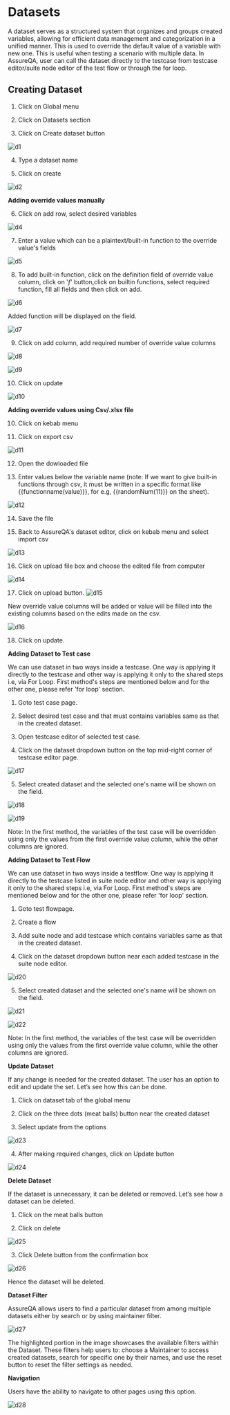 ﻿ # Datasets

 A dataset serves as a structured system that organizes and groups created variables, allowing for efficient data management and categorization in a unified manner. This is used to override the default value of a variable with new one. This is useful when testing a scenario with multiple data. In AssureQA, user can call the dataset directly to the testcase from testcase editor/suite node editor of the test flow or through the for loop.

 ## Creating Dataset

 1. Click on Global menu 
 
 2. Click on Datasets section 
 
 3. Click on Create dataset button 

 ![d1](/DatasetImages/d1.png)

 4. Type a dataset name
 
 5. Click on create
 
 ![d2](/DatasetImages/d2.png)

 **Adding override values manually**

 6. Click on add row, select desired variables
 
 ![d4](/DatasetImages/d4.png)
 
 7. Enter a value which can be a plaintext/built-in function to the override value's fields
 
 ![d5](/DatasetImages/d5.png)

 8. To add built-in function, click on the definition field of override value column, click on '*f*' button,click on builtin functions, select required function, fill all fields and then click on add.
 
 ![d6](/DatasetImages/d6.png)

 Added function will be displayed on the field.
 
 ![d7](/DatasetImages/d7.png)
 
 9. Click on add column, add required number of override value columns
 
 ![d8](/DatasetImages/d8.png)
 
 ![d9](/DatasetImages/d9.png)
 
 10. Click on update
 
 ![d10](/DatasetImages/d10.png)
 
 **Adding override values using Csv/.xlsx file**
 
 10. Click on kebab menu
 
 11. Click on export csv
 
 ![d11](/DatasetImages/d11.png)
 
 12. Open the dowloaded file
 
 13. Enter values below the variable name (note: If we want to give built-in functions through csv, it must be written in a specific format like {{functionname(value)}}, for e.g, {{randomNum(11)}} on the sheet).
 
 ![d12](/DatasetImages/d12.png)

 14. Save the file
 
 15. Back to AssureQA's dataset editor, click on kebab menu and select import csv
 
 ![d13](/DatasetImages/d13.png)
 
 16. Click on upload file box and choose the edited file from computer 
 
 ![d14](/DatasetImages/d14.png)

 17. Click on upload button.
 ![d15](/DatasetImages/d15.png)
 
 New override value columns will be added or value will be filled into the existing columns based on the edits made on the csv.

 ![d16](/DatasetImages/d16.png)
 
 18. Click on update.

 **Adding Dataset to Test case**

We can use dataset in two ways inside a testcase. One way is applying it directly to the testcase and other way is applying it only to the shared steps i.e, via For Loop. First method's steps are mentioned below and for the other one, please refer 'for loop' section.

 1. Goto test case page.
 
 2. Select desired test case and that must contains variables same as that in the created dataset.
 
 3. Open testcase editor of selected test case. 
 
 4. Click on the dataset dropdown button on the top mid-right corner of testcase editor page.
 
 ![d17](/DatasetImages/d17.png)
 
 5. Select created dataset and the selected one's name will be shown on the field.

 ![d18](/DatasetImages/d18.png)
 
 ![d19](/DatasetImages/d19.png)

 Note: In the first method, the variables of the test case will be overridden using only the values from the first override value column, while the other columns are ignored.


 **Adding Dataset to Test Flow**

 We can use dataset in two ways inside a testflow. One way is applying it directly to the testcase listed in suite node editor and other way is applying it only to the shared steps i.e, via For Loop. First method's steps are mentioned below and for the other one, please refer 'for loop' section.

 1. Goto test flowpage.
 
 2. Create a flow
 
 3. Add suite node and add testcase which contains variables same as that in the created dataset.
 
 4. Click on the dataset dropdown button near each added testcase in the suite node editor.
 
 ![d20](/DatasetImages/d20.png)
 
 5. Select created dataset and the selected one's name will be shown on the field.

![d21](/DatasetImages/d21.png)

![d22](/DatasetImages/d22.png)

Note: In the first method, the variables of the test case will be overridden using only the values from the first override value column, while the other columns are ignored.

**Update Dataset**

If any change is needed for the created dataset. The user has an option to edit and update the set. Let’s see how this can be done.


1. Click on dataset tab of the global menu

2. Click on the three dots (meat balls) button near the created dataset

3. Select update from the options

![d23](/DatasetImages/d23.png)

4. After making required changes, click on Update button

![d24](/DatasetImages/d24.png)

**Delete Dataset**

If the dataset is unnecessary, it can be deleted or removed. Let’s see how a dataset can be deleted.

1. Click on the meat balls button

2. Click on delete

![d25](/DatasetImages/d25.png)

3. Click Delete button from the confirmation box

![d26](/DatasetImages/d26.png)

Hence the dataset will be deleted.

**Dataset Filter**

AssureQA allows users to find a particular dataset from among multiple datasets either by search or by using maintainer filter.

![d27](/DatasetImages/d27.png)

The highlighted portion in the image showcases the available filters within the Dataset. These filters help users to: choose a Maintainer to access created datasets, search for specific one by their names, and use the reset button to reset the filter settings as needed.

**Navigation**

Users have the ability to navigate to other pages using this option.

![d28](/DatasetImages/d28.png)
